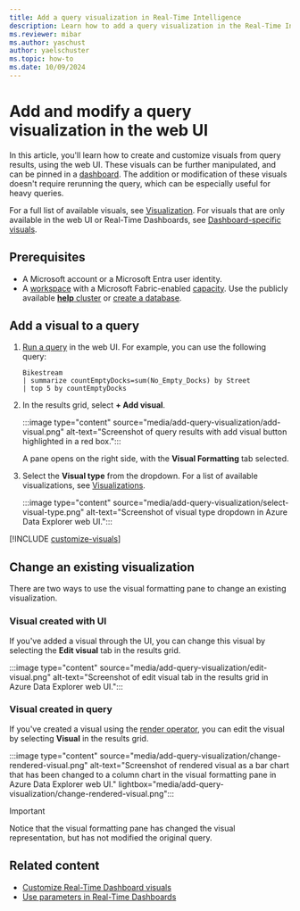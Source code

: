 ```yaml
---
title: Add a query visualization in Real-Time Intelligence
description: Learn how to add a query visualization in the Real-Time Intelligence web UI.
ms.reviewer: mibar
ms.author: yaschust
author: yaelschuster
ms.topic: how-to
ms.date: 10/09/2024
---
```

# Add and modify a query visualization in the web UI

In this article, you'll learn how to create and customize visuals from query results, using the web UI. These visuals can be further manipulated, and can be pinned in a [dashboard](dashboard-real-time-create.md). The addition or modification of these visuals doesn't require rerunning the query, which can be especially useful for heavy queries.

For a full list of available visuals, see [Visualization](/kusto/query/render-operator?view=microsoft-fabric&preserve-view=true#visualization). For visuals that are only available in the web UI or Real-Time Dashboards, see [Dashboard-specific visuals](dashboard-visuals.md).

## Prerequisites

* A Microsoft account or a Microsoft Entra user identity.
* A [workspace](../get-started/create-workspaces.md) with a Microsoft Fabric-enabled [capacity](../enterprise/licenses.md#capacity). Use the publicly available [**help** cluster](https://dataexplorer.azure.com/help) or [create a database](create-database.md).

## Add a visual to a query

1. [Run a query](create-query-set.md) in the web UI. For example, you can use the following query:

    ```kusto
    Bikestream
    | summarize countEmptyDocks=sum(No_Empty_Docks) by Street
    | top 5 by countEmptyDocks
    ```

1. In the results grid, select **+ Add visual**.

    :::image type="content" source="media/add-query-visualization/add-visual.png" alt-text="Screenshot of query results with add visual button highlighted in a red box.":::

    A pane opens on the right side, with the **Visual Formatting** tab selected.

1. Select the **Visual type** from the dropdown. For a list of available visualizations, see [Visualizations](/kusto/query/render-operator?view=microsoft-fabric&preserve-view=true#visualization).

    :::image type="content" source="media/add-query-visualization/select-visual-type.png" alt-text="Screenshot of visual type dropdown in Azure Data Explorer web UI.":::

[!INCLUDE [customize-visuals](~/../kusto-repo/data-explorer/includes/cross-repo/customize-visuals.md)]

## Change an existing visualization

There are two ways to use the visual formatting pane to change an existing visualization.

### Visual created with UI

If you've added a visual through the UI, you can change this visual by selecting the **Edit visual** tab in the results grid.

:::image type="content" source="media/add-query-visualization/edit-visual.png" alt-text="Screenshot of edit visual tab in the results grid in Azure Data Explorer web UI.":::

### Visual created in query

If you've created a visual using the [render operator](/kusto/query/render-operator?view=azure-data-explorer&preserve-view=true), you can edit the visual by selecting **Visual** in the results grid.

:::image type="content" source="media/add-query-visualization/change-rendered-visual.png" alt-text="Screenshot of rendered visual as a bar chart that has been changed to a column chart in the visual formatting pane in Azure Data Explorer web UI." lightbox="media/add-query-visualization/change-rendered-visual.png":::

> [!IMPORTANT]
> Notice that the visual formatting pane has changed the visual representation, but has not modified the original query.

## Related content

* [Customize Real-Time Dashboard visuals](dashboard-visuals-customize.md)
* [Use parameters in Real-Time Dashboards](dashboard-parameters.md)
